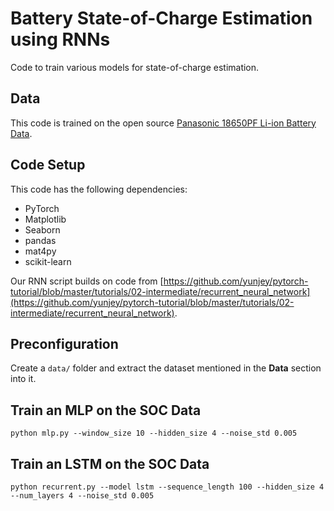 # Battery State-of-Charge Estimation using RNNs

Code to train various models for state-of-charge estimation.

## Data

This code is trained on the open source [Panasonic 18650PF Li-ion Battery Data](https://data.mendeley.com/datasets/wykht8y7tg/1).

## Code Setup

This code has the following dependencies:

* PyTorch 
* Matplotlib
* Seaborn
* pandas
* mat4py
* scikit-learn

Our RNN script builds on code from [https://github.com/yunjey/pytorch-tutorial/blob/master/tutorials/02-intermediate/recurrent_neural_network](https://github.com/yunjey/pytorch-tutorial/blob/master/tutorials/02-intermediate/recurrent_neural_network).
 
## Preconfiguration

Create a `data/` folder and extract the dataset mentioned in the **Data** section into it.

## Train an MLP on the SOC Data

```
python mlp.py --window_size 10 --hidden_size 4 --noise_std 0.005
```

## Train an LSTM on the SOC Data

```
python recurrent.py --model lstm --sequence_length 100 --hidden_size 4 --num_layers 4 --noise_std 0.005
```
